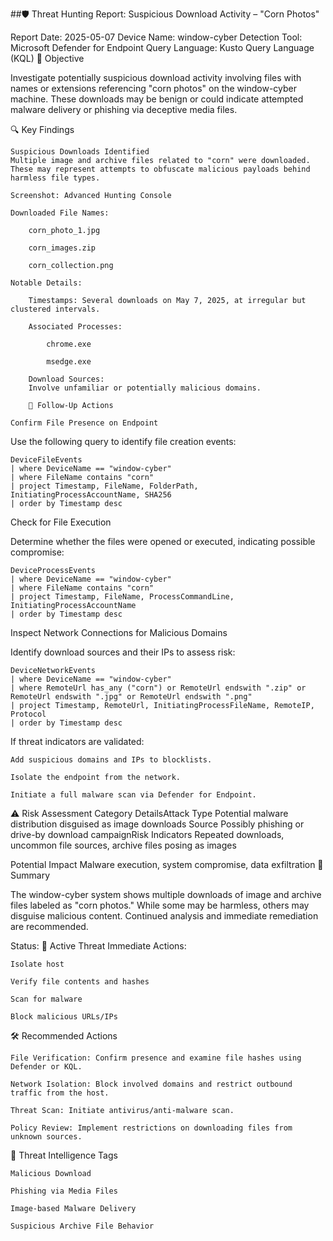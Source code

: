 ##🛡️ Threat Hunting Report: Suspicious Download Activity – "Corn Photos"

Report Date: 2025-05-07
Device Name: window-cyber
Detection Tool: Microsoft Defender for Endpoint
Query Language: Kusto Query Language (KQL)
🎯 Objective



Investigate potentially suspicious download activity involving files with names or extensions referencing "corn photos" on the window-cyber machine. These downloads may be benign or could indicate attempted malware delivery or phishing via deceptive media files.


🔍 Key Findings

    Suspicious Downloads Identified
    Multiple image and archive files related to "corn" were downloaded. These may represent attempts to obfuscate malicious payloads behind harmless file types.

    Screenshot: Advanced Hunting Console

    Downloaded File Names:

        corn_photo_1.jpg

        corn_images.zip

        corn_collection.png

    Notable Details:

        Timestamps: Several downloads on May 7, 2025, at irregular but clustered intervals.

        Associated Processes:

            chrome.exe

            msedge.exe

        Download Sources:
        Involve unfamiliar or potentially malicious domains.

        🧪 Follow-Up Actions

    Confirm File Presence on Endpoint
    

 Use the following query to identify file creation events:

    DeviceFileEvents
    | where DeviceName == "window-cyber"
    | where FileName contains "corn"
    | project Timestamp, FileName, FolderPath, InitiatingProcessAccountName, SHA256
    | order by Timestamp desc

Check for File Execution

Determine whether the files were opened or executed, indicating possible compromise:

    DeviceProcessEvents
    | where DeviceName == "window-cyber"
    | where FileName contains "corn"
    | project Timestamp, FileName, ProcessCommandLine, InitiatingProcessAccountName
    | order by Timestamp desc

Inspect Network Connections for Malicious Domains

Identify download sources and their IPs to assess risk:

    DeviceNetworkEvents
    | where DeviceName == "window-cyber"
    | where RemoteUrl has_any ("corn") or RemoteUrl endswith ".zip" or RemoteUrl endswith ".jpg" or RemoteUrl endswith ".png"
    | project Timestamp, RemoteUrl, InitiatingProcessFileName, RemoteIP, Protocol
    | order by Timestamp desc


If threat indicators are validated:

    Add suspicious domains and IPs to blocklists.

    Isolate the endpoint from the network.

    Initiate a full malware scan via Defender for Endpoint.

⚠️ Risk Assessment
Category	DetailsAttack Type	Potential malware distribution disguised as image downloads Source	Possibly phishing or drive-by download campaignRisk Indicators	Repeated downloads, uncommon file sources, archive files posing as images

Potential Impact	Malware execution, system compromise, data exfiltration
🚨 Summary

The window-cyber system shows multiple downloads of image and archive files labeled as "corn photos." While some may be harmless, others may disguise malicious content. Continued analysis and immediate remediation are recommended.

Status: 🚨 Active Threat
Immediate Actions:

    

    Isolate host

    Verify file contents and hashes

    Scan for malware

    Block malicious URLs/IPs

🛠️ Recommended Actions

    File Verification: Confirm presence and examine file hashes using Defender or KQL.

    Network Isolation: Block involved domains and restrict outbound traffic from the host.

    Threat Scan: Initiate antivirus/anti-malware scan.

    Policy Review: Implement restrictions on downloading files from unknown sources.

🧠 Threat Intelligence Tags

    Malicious Download

    Phishing via Media Files

    Image-based Malware Delivery

    Suspicious Archive File Behavior
